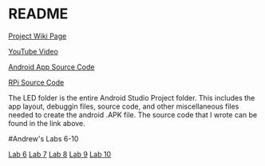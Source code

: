 # README #

[Project Wiki Page](https://bitbucket.org/theboredbros/source/wiki/Home)

[YouTube Video](https://www.youtube.com/watch?v=KHuwPriVj1I&t=19s)

[Android App Source Code](https://bitbucket.org/theboredbros/source/src/9c20e408e0f928506f2eb67558b9df443096dac2/LED/app/src/main/java/com/boredbros/led/?at=master)

[RPi Source Code](https://bitbucket.org/theboredbros/source/src/9c20e408e0f928506f2eb67558b9df443096dac2/RPi%20Source/Project.py?at=master&fileviewer=file-view-default)

The LED folder is the entire Android Studio Project folder. This includes the app layout, debuggin files, source code, and other miscellaneous files needed to create the android .APK file. The source code that I wrote can be found in the link above.

#Andrew's Labs 6-10

[Lab 6](https://bitbucket.org/theboredbros/source/wiki/Lab%206)
[Lab 7](https://bitbucket.org/theboredbros/source/wiki/Lab%207)
[Lab 8](https://bitbucket.org/theboredbros/source/wiki/Lab%208)
[Lab 9](https://bitbucket.org/theboredbros/source/wiki/Lab%209)
[Lab 10](https://bitbucket.org/theboredbros/source/wiki/Lab%2010)